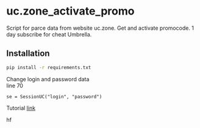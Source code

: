 # uc.zone_activate_promo
Script for parce data from website uc.zone. Get and activate promocode. 1 day subscribe for cheat Umbrella.

## Installation

```bash
pip install -r requirements.txt
```

Change login and password data  
line 70 

```
se = SessionUC("login", "password")
```


Tutorial [link](https://lolzteam.org/threads/1344412)

hf
